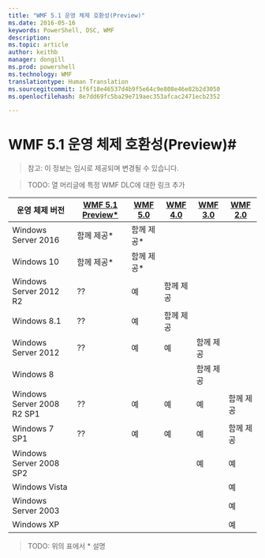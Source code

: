 ```yaml
---
title: "WMF 5.1 운영 체제 호환성(Preview)"
ms.date: 2016-05-16
keywords: PowerShell, DSC, WMF
description: 
ms.topic: article
author: keithb
manager: dongill
ms.prod: powershell
ms.technology: WMF
translationtype: Human Translation
ms.sourcegitcommit: 1f6f18e46537d4b9f5e64c9e808e46e82b2d3050
ms.openlocfilehash: 8e7dd69fc5ba29e719aec353afcac2471ecb2352

---
```


# WMF 5.1 운영 체제 호환성(Preview)#

> 참고: 이 정보는 임시로 제공되며 변경될 수 있습니다.

>TODO: 열 머리글에 특정 WMF DLC에 대한 링크 추가

| 운영 체제 버전 | [WMF 5.1 Preview*]() | [WMF 5.0]() | [WMF 4.0]() |  [WMF 3.0]() | [WMF 2.0]() |
| ------------------------ | ----------- | ----------- | ----------- | ------------ |  ------------- |
| Windows Server 2016 | 함께 제공* | 함께 제공* |  |  |  |
| Windows 10 | 함께 제공* | 함께 제공*  | | | |  
| Windows Server 2012 R2| ?? | 예 | 함께 제공 |  |  |
| Windows 8.1 | ?? | 예 |  함께 제공 |  |  |
| Windows Server 2012 | ?? | 예 | 예 |  함께 제공 | |
| Windows 8 |  |  |  | 함께 제공 | |
| Windows Server 2008 R2 SP1 | ?? | 예 | 예 |  예| 함께 제공 |
| Windows 7 SP1  | ?? | 예 | 예 | 예 | 함께 제공 |
| Windows Server 2008 SP2 | | | | 예 | 예 |
| Windows Vista | | | | | 예 |
| Windows Server 2003| | | |  | 예 |
| Windows XP | | | |  | 예 |

>TODO: 위의 표에서 * 설명



<!--HONumber=Aug16_HO3-->


